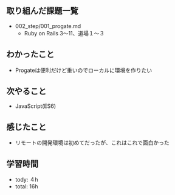 ## 取り組んだ課題一覧
- 002_step/001_progate.md
  - Ruby on Rails 3〜11、道場１〜３
  
## わかったこと
- Progateは便利だけど重いのでローカルに環境を作りたい

## 次やること
- JavaScript(ES6)

## 感じたこと
- リモートの開発環境は初めてだったが、これはこれで面白かった

## 学習時間
- tody: ４h
- total: 16h
